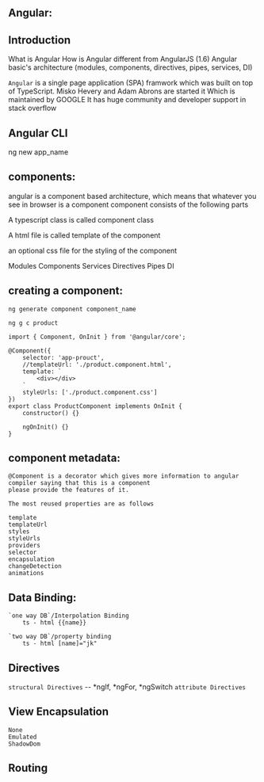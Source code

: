 ## Angular:

## Introduction
What is Angular
How is Angular different from AngularJS (1.6)
Angular basic's architecture (modules, components, directives, pipes, services, DI)

`Angular` is a single page application (SPA) framwork which was built on top of TypeScript.
Misko Hevery and Adam Abrons are started it
Which is maintained by GOOGLE
It has huge community and developer support in stack overflow


## Angular CLI

ng new app_name

## components:

angular is a component based architecture, which means that whatever you see in browser is a component
component consists of the following parts

A typescript class is called component class

A html file is called template of the component

an optional css file for the styling of the component

Modules
Components
Services
Directives
Pipes
DI

## creating a component:

	ng generate component component_name
	
	ng g c product

	import { Component, OnInit } from '@angular/core';

	@Component({
		selector: 'app-prouct',
		//templateUrl: './product.component.html',
		template: `
			<div></div>
		`
		styleUrls: ['./product.component.css']
	})
	export class ProductComponent implements OnInit {
		constructor() {}

		ngOnInit() {}
	}

	
## component metadata:

	@Component is a decorator which gives more information to angular compiler saying that this is a component
	please provide the features of it.

	The most reused properties are as follows

	template
	templateUrl
	styles
	styleUrls
	providers
	selector
	encapsulation
	changeDetection
	animations



## Data Binding:

    `one way DB`/Interpolation Binding
        ts - html {{name}}

    `two way DB`/property binding
        ts - html [name]="jk"



## Directives
   
   `structural Directives` -- *ngIf, *ngFor, *ngSwitch
   `attribute Directives`

## View Encapsulation
	None
	Emulated
	ShadowDom

## Routing
